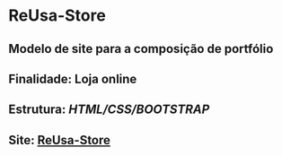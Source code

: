 # ReUsa-Store


## Modelo de site para a composição de portfólio
## Finalidade: Loja online
## Estrutura: _HTML/CSS/BOOTSTRAP_
## Site: [ReUsa-Store](https://re-usa-store.vercel.app/)